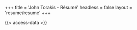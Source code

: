 +++
title = 'John Torakis - Résumé'
headless = false
layout = 'resume/resume'
+++

{{< access-data >}}

